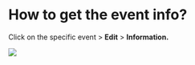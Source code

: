 # How to get the event info?

<p class="no-margin">Click on the specific event &gt; <b>Edit</b> &gt; <b>Information. </b></p>
<p class="no-margin"></p>
<div class="intercom-container"><img src="/assets/img/teams-pro/image_164.png"></div>

<Intercom />
<Clarity />
<GoogleAnalytics />

